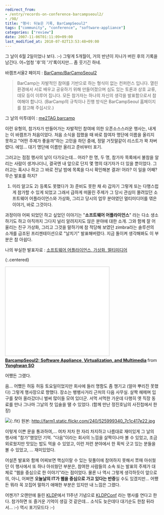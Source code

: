 ```yaml
---
redirect_from:
- /entry/records-on-conference-barcampseoul2/
- /98/
title: "행사: 뒤늦은 기록, BarCampSeoul2"
tags: ["community", "conference", "software-appliance"]
categories: ["review"]
date: 2007-11-06T01:11:09+09:00
last_modified_at: 2010-07-02T13:53:48+09:00
---
```

그 날이 6월 2일이었나 보다. :-) 그렇게 5개월이, 거의 반년이 지나가 버린
후의 기록을 남긴다. 어~엄청 '후'의 '기'록이지만... 좀 웃기긴 하네.

바캠프서울2 페이지 : [BarCamp/BarCampSeoul2](http://barcamp.org/BarCampSeoul2)

> BarCamp는 자발적인 참여를 기반으로 하는 형식이 없는 컨퍼런스 입니다.
> 열린 환경에서 서로 배우고 공유하기 위해 만들어졌으며 심도 있는 토론과
> 상호 교류, 데모 등이 이루어 집니다. 모든 참가자는 하나의 자신의 생각을
> 발표함으로서 참여해야 합니다. (BarCamp의 규칙이나 진행 방식은
> BarCampSeoul 홈페이지를 참고해 주십시오.)

그 날의 미투데이 : [me2TAG barcamp](http://me2day.net/tag/barcamp)

이런 유형의, 참가자가 만들어가는 자발적인 참여에 의한 오픈소스스러운
행사는, 내게는 이 바캠프가 처음이었다. 처음 소식을 접했을 때 바로 참여자
명단에 이름을 올리지 못하고 "어떤 주제가 좋을까"하는 고민을 하던 중에,
정말 거짓말같이 리스트가 꽉 차버렸다. 에잉... 대기 명단에 이름만 올리고
준비부터 포기.

그러고는 점점 행사의 날이 다가오는데... 어라? 한 명, 두 명, 참가자
목록에서 불참을 알리는 사람이 생겨나더니, 결국엔 내 앞으로 단지 몇 명의
대기자가 더 있을 뿐이었다. 그러고는 혹시나 하고 그 바로 전날 밤에 목록을
다시 확인해본 결과! 어라? 이 일을 어째? 무슨 발표를 하지?

1) 미리 알고도 2) 등록도 못했다가 3) 준비도 못한 채 4) 갑자기 그렇게
또는 다행스럽게 참가할 수 있게 되었고 그래서 급하게 떠올린 주제가 그
당시 관심이 몰려있던 소프트웨어 어플라이언스와 가상화, 그리고 당시의
업무 분야였던 멀티미디어를 엮은 이야기, 바로 그것이다.

과정이야 어찌 되었던 하고 싶었던 이야기는 "**소프트웨어 어플라이언스**"
라는 다소 생소하기도 하고 아직까지 그다지 널리 알려지지도 않은 분야에
대한 소개. 그와 함께 잘 어울리는 친구 가상화, 그리고 그것을 말하기에
참 적당해 보였던 zimbra라는 솔루션의 소개를 급조된 프리젠테이션으로
"날치기" 발표해버렸다. 지금 돌이켜 생각해봐도 이 부분은 참 아쉽다.

나의 부실한 발표자료 : [소프트웨어 어플라이언스, 가상화, 멀티미디어](http://www.slideshare.net/sio4/barcampseoul2-software-appliance-virtualization-and-multimedia)

{:.centered}
<iframe src="//www.slideshare.net/slideshow/embed_code/key/bE43h1JzHX65wv" width="340" height="290" frameborder="0" marginwidth="0" marginheight="0" scrolling="no" style="border:1px solid #CCC; border-width:1px; margin-bottom:5px; max-width: 100%;" allowfullscreen> </iframe> <div style="margin-bottom:5px"> <strong> <a href="//www.slideshare.net/sio4/barcampseoul2-software-appliance-virtualization-and-multimedia" title="BarcampSeoul2: Software Appliance, Virtualization, and Multimedia" target="_blank">BarcampSeoul2: Software Appliance, Virtualization, and Multimedia</a> </strong> from <strong><a href="//www.slideshare.net/sio4" target="_blank">Yonghwan SO</a></strong> </div>

어쨌든 그랬다.

음... 어쨌든 허둥 허둥 토요일이었지만 회사에 들러 명함도 좀 챙기고
(얼마 뿌리진 못했다) 그렇게 행사장으로 향했다. 장소는 뱅뱅사거리 근처의
다음 사무실. 살짝 헤메며 입구를 찾아 올라갔더니 벌써 많이들 모여 있더군.
서먹 서먹한 가운데 다행히 옛 직장 동료를 만나 그나마 그날의 첫 입술을
땔 수 있었다. (함께 만난 정진호님의 사진첩에서 한 장)

![](/attachments/2007-11-06-barcampseoul2.jpg){:.fit}
원본: <http://farm1.static.flickr.com/240/525999340_7c1c417e22.jpg>

이렇게 이쁜 문을 통과하여,... 여차 저차 한 자리 차지하고 나름대로
재미있게 그 날의 행사에 "참가"했었던 기억. "다음"이라는 회사의 느낌을
살짝이나마 볼 수 있었고, 조금 외로웠지만 맛있는 밥도 먹을 수 있었고,
이런 저런 분야에서 한 획씩 긋고 있는 분들을 볼 수 있었고,
... 재미있었다.  

어설픈 발표와 함께 어찌보면 핵심이랄 수 있는 뒷풀이에 참여하지 못해서
쪼매 아쉬웠던 이 행사에서 또 하나 아쉬웠던 부분은, 참여한 사람들의
소속 또는 발표의 주제가 대체로 "웹을 중심으로 한 이야기"라는 점이었다.
물론 나 역시 그렇게 생각하듯이 앞으로의, 아니, 어쩌면 **오늘날의 IT가
웹을 중심으로 가고 있다는 반증**일 수도 있겠지만... 어쨌든 뭐라 꼭
꼬집어 말하기 애매한 부분은 있지만 내 느낌은 그랬다.

어젠가? 오랜만에 들린 [KLDP](http://kldp.org/)에서 11주년 기념으로
[KLDPConf](http://wiki.kldp.org/wiki.php/KLDPConf/20071110) 라는
행사를 연다고 한다. 참가하면 또 즐거운 기억이 생길 것 같은데...
소식도 늦은데다 대기순도 한참 뒤라서... :-) 역시 포기모드다 :-)

